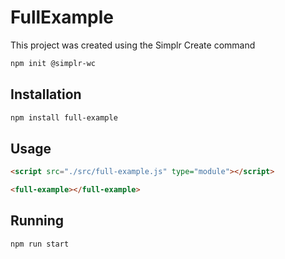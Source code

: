 # FullExample

This project was created using the Simplr Create command

```bash
npm init @simplr-wc
```

## Installation

```bash
npm install full-example
```

## Usage

```html
<script src="./src/full-example.js" type="module"></script>

<full-example></full-example>
```

## Running

```bash
npm run start
```
